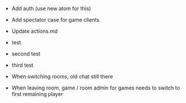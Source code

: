* Add auth (use new atom for this)

* Add spectator case for game clients

* Update actions.md

* test
* second test
* third test



* When switching rooms, old chat still there
* When leaving room, game / room admin for games needs to switch to first remaining player
